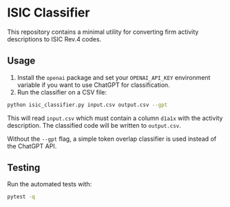 # ISIC Classifier

This repository contains a minimal utility for converting firm activity descriptions to ISIC Rev.4 codes.

## Usage

1. Install the `openai` package and set your `OPENAI_API_KEY` environment variable if you want to use ChatGPT for classification.
2. Run the classifier on a CSV file:

```bash
python isic_classifier.py input.csv output.csv --gpt
```

This will read `input.csv` which must contain a column `d1a1x` with the activity description. The classified code will be written to `output.csv`.

Without the `--gpt` flag, a simple token overlap classifier is used instead of the ChatGPT API.

## Testing

Run the automated tests with:

```bash
pytest -q
```
